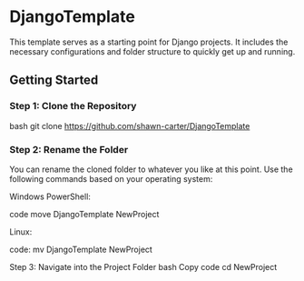 # DjangoTemplate

This template serves as a starting point for Django projects. It includes the necessary configurations and folder structure to quickly get up and running.

## Getting Started

### Step 1: Clone the Repository

bash
git clone https://github.com/shawn-carter/DjangoTemplate

### Step 2: Rename the Folder
You can rename the cloned folder to whatever you like at this point. Use the following commands based on your operating system:

Windows PowerShell:

code
move DjangoTemplate NewProject

Linux:

code:
mv DjangoTemplate NewProject

Step 3: Navigate into the Project Folder
bash
Copy code
cd NewProject
